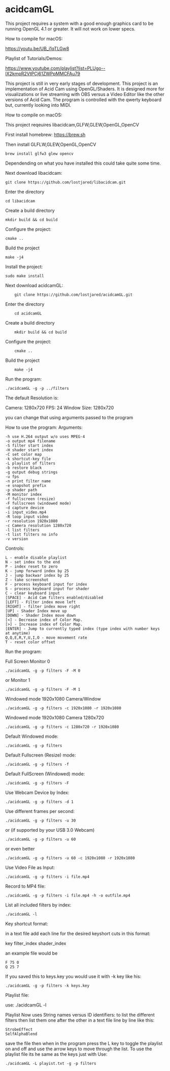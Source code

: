 # acidcamGL

This project requires a system with a good enough graphics card to be running OpenGL 4.1 or greater. It will not work on lower specs.

How to compile for macOS: 

https://youtu.be/UB_i1qTLGw8

Playlist of Tutorials/Demos:

 https://www.youtube.com/playlist?list=PLUgo--lX2kmpR2VtPCj61ZWPpMMCFAu79

This project is still in very early stages of development.
This project is an implementation of Acid Cam using OpenGL/Shaders.
It is designed more for visualizations or live streaming with OBS versus a Video Editor like the other versions of Acid Cam.
The program is controlled with the qwerty keyboard but, currently looking into MIDI.


How to compile on macOS:

This project reqeuires libacidcam,GLFW,GLEW,OpenGL,OpenCV

First install homebrew: https://brew.sh

Then install GLFLW,GLEW,OpenGL,OpenCV

	brew install glfw3 glew opencv

Dependending on what you have installed this could take quite some time.

Next download libacidcam:

	git clone https://github.com/lostjared/libacidcam.git

Enter the directory

	cd libacidcam

Create a build directory

	mkdir build && cd build

Configure the project:
	
	cmake ..

Build the project

	make -j4

Install the project:

	sudo make install

Next download acidcamGL:

        git clone https://github.com/lostjared/acidcamGL.git

Enter the directory

        cd acidcamGL

Create a build directory

        mkdir build && cd build

Configure the project:

        cmake ..

Build the project

        make -j4

Run the program:

	./acidcamGL -g -p ../filters

The default Resolution is:

Camera: 1280x720
FPS: 24 
Window Size: 1280x720

you can change that using arguments passed to the program

How to use the program:
Arguments:

	-h use H.264 output w/o uses MPEG-4
	-o output mp4 filename
	-S filter start index
	-H shader start index
	-C set color map
	-k shortcut-key file
	-L playlist of filters
	-b restore black
	-g output debug strings
	-u fps
	-n print filter name
	-e snapshot prefix
	-p shader path
	-M monitor index
	-f fullscreen (resize)
	-F fullscreen (windowed mode)
	-d capture device
	-i input_video.mp4
	-R loop input video
	-r resolution 1920x1080
	-c Camera resolution 1280x720
	-l list filters
	-t list filters no info
	-v version

Controls:

	L - enable disable playlist
	N - set index to the end
	P - index reset to zero
	K - jump forward index by 25
	J - jump backwar index by 25
	Z - take screenshot
	F - process keyboard input for index
	S - process keyboard input for shader
	C - clear keyboard input
	[SPACE] - Acid Cam filters enabled/disabled
	[LEFT] - Filter index move left
	[RIGHT] - filter index move right
	[UP] - Shader Index move up
	[DOWN] - Shader Index move down
	[<] - Decrease index of Color Map.
	[>] - Increase index of Color Map.
	[ENTER] - Jump to currently typed index (type index with number keys at anytime)
	Q,Q,E,R,Y,U,I,O - move movement rate
	T - reset color offset

Run the program:

Full Screen Monitor 0

	./acidcamGL -g -p filters -F -M 0

or Monitor 1

	./acidcamGL -g -p filters -F -M 1

Windowed mode 1920x1080 Camera/Window

	./acidcamGL -g -p filters -c 1920x1080 -r 1920x1080

Windowed mode 1920x1080 Camera 1280x720

	./acidcamGL -g -p filters -c 1280x720 -r 1920x1080

Default Windowed  mode:

	./acidcamGL -g -p filters 

Default Fullscreen (Resize) mode:

	./acidcamGL -g -p filters -f

Default FullScreen (Windowed) mode:

	./acidcamGL -g -p filters -F

Use Webcam Device by Index:
	
	./acidcamGL -g -p filters -d 1

Use different frames per second:

	./acidcamGL -g -p filters -u 30

or (if supported by your USB 3.0 Webcam)
 
	./acidcamGL -g -p filters -u 60

or even better

	./acidcamGL -g -p filters -u 60 -c 1920x1080 -r 1920x1080

Use Video File as Input:

	./acidcamGL -g -p filters -i file.mp4

Record to MP4 file:

	./acidcamGL -g -p filters -i file.mp4 -h -o outfile.mp4

List all included filters by index:

	./acidcamGL -l

Key shortcut format:

in a text file add each line for the desired keyshort cuts in this format:

key filter_index shader_index

an example file would be

	F 75 0
	Q 25 7
If you saved this to keys.key you would use it with -k key like his:

	./acidcamGL -g -p filters -k keys.key

Playlist file:

use:
	./acidcamGL -l

Playlist Now uses String names versus ID identifiers:
to list the different filters
then list them one after the other in a text file line by line like this:

	StrobeEffect
	SelfAlphaBlend

save the file then when in the program press the L key to toggle the playlist on and off and use the arrow keys to move through the list.
To use the playlist file its he same as the keys just with
Use:

	./acidcamGL -L playist.txt -g -p filters

